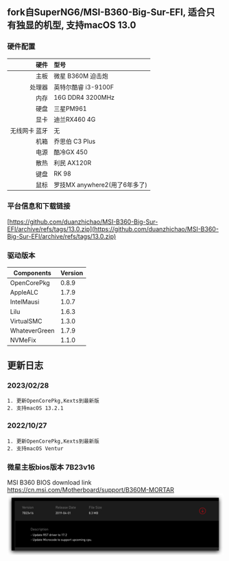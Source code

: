 ## fork自SuperNG6/MSI-B360-Big-Sur-EFI, 适合只有独显的机型, 支持macOS 13.0


### 硬件配置

|            硬件 | 型号                                                   | 
|---------------:|:-------------------------------------------------------|
|            主板 | 微星 B360M 迫击炮                                       |
|          处理器 | 英特尔酷睿 i3-9100F                                     |
|            内存 | 16G DDR4 3200MHz                                      |
|            硬盘 | 三星PM961                                              |
|            显卡 | 迪兰RX460 4G                                           |
|    无线网卡 蓝牙 | 无                                                     |
|           机箱  | 乔思伯 C3 Plus                                         |
|           电源  | 酷冷GX 450                                             |
|            散热 | 利民 AX120R                                            |
|            键盘 | RK 98                                                  |
|            鼠标 | 罗技MX anywhere2(用了6年多了)                            |


### 平台信息和下载链接
[https://github.com/duanzhichao/MSI-B360-Big-Sur-EFI/archive/refs/tags/13.0.zip](https://github.com/duanzhichao/MSI-B360-Big-Sur-EFI/archive/refs/tags/13.0.zip)

### 驱动版本

| Components    | Version               |
| ------------- | --------------------- |
| OpenCorePkg   | 0.8.9                 | 
| AppleALC      | 1.7.9                 | 
| IntelMausi    | 1.0.7                 | 
| Lilu          | 1.6.3                 | 
| VirtualSMC    | 1.3.0                  | 
| WhateverGreen | 1.7.9                 | 
| NVMeFix       | 1.1.0                 | 
    

## 更新日志
### 2023/02/28
    1. 更新OpenCorePkg,Kexts到最新版
    2. 支持macOS 13.2.1

### 2022/10/27
    1. 更新OpenCorePkg,Kexts到最新版
    2. 支持macOS Ventur

### 微星主板bios版本 7B23v16
MSI B360 BIOS download link https://cn.msi.com/Motherboard/support/B360M-MORTAR
![示例图片加载失败](https://raw.githubusercontent.com/SuperNG6/pic/master/Hackintosh%20images/BIOS.png)

